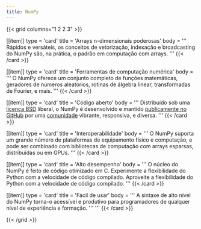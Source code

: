 ```yaml
---
title: NumPy
---
```


{{< grid columns="1 2 2 3" >}}

[[item]]
type = 'card'
title = 'Arrays n-dimensionais poderosas'
body = '''
Rápidos e versáteis, os conceitos de vetorização, indexação e broadcasting do NumPy são, na prática, o padrão em computação com arrays.
'''
{{< /card >}}

[[item]]
type = 'card'
title = 'Ferramentas de computação numérica'
body = '''
O NumPy oferece um conjunto completo de funções matemáticas, geradores de números aleatórios, rotinas de álgebra linear, transformadas de Fourier, e mais.
'''
{{< /card >}}

[[item]]
type = 'card'
title = 'Código aberto'
body = '''
Distribuído sob uma [licença BSD](https://github.com/numpy/numpy/blob/main/LICENSE.txt) liberal, o NumPy é desenvolvido e mantido [publicamente no GitHub](https://github.com/numpy/numpy) por uma [comunidade](/pt/community) vibrante, responsiva, e diversa.
'''
{{< /card >}}

[[item]]
type = 'card'
title = 'Interoperabilidade'
body = '''
O NumPy suporta um grande número de plataformas de equipamento físico e computação, e pode ser combinado com bibliotecas de computação com arrays esparsas, distribuídas ou em GPUs.
'''
{{< /card >}}

[[item]]
type = 'card'
title = 'Alto desempenho'
body = '''
O núcleo do NumPy é feito de código otimizado em C. Experimente a flexibilidade do Python com a velocidade de código compilado. Aproveite a flexibilidade do Python com a velocidade de código compilado.
'''
{{< /card >}}

[[item]]
type = 'card'
title = 'Fácil de usar'
body = '''
A sintaxe de alto nível do NumPy torna-o acessível e produtivo para programadores de qualquer nível de experiência e formação.
'''
'''
{{< /card >}}

{{< /grid >}}
